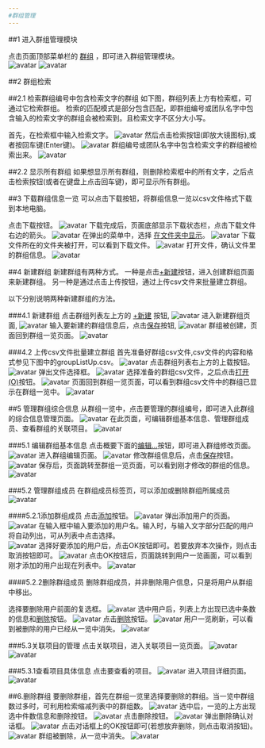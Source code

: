 ```yaml
---
#群组管理
---
```


##1 进入群组管理模块

点击页面顶部菜单栏的 <u>群组</u> ，即可进入群组管理模块。  
![avatar](../images/userGuide/group/groupMenu-cn.jpg)
![avatar](../images/userGuide/group/groupList-cn.jpg)

##2 群组检索

##2.1 检索群组编号中包含检索文字的群组
如下图，群组列表上方有检索框，可通过它检索群组。
检索的匹配模式是部分包含匹配，即群组编号或团队名字中包含输入的检索文字的群组会被检索到。且检索文字不区分大小写。

首先，在检索框中输入检索文字。
![avatar](../images/userGuide/group/inputSelGroupWord-cn.jpg)
然后点击检索按钮(即放大镜图标),或者按回车键(Enter键)。
![avatar](../images/userGuide/group/selGroupIcon-cn.jpg)
群组编号或团队名字中包含检索文字的群组被检索出来。
![avatar](../images/userGuide/group/selectedGroup-cn.jpg)

##2.2 显示所有群组
如果想显示所有群组，则删除检索框中的所有文字，之后点击检索按钮(或者在键盘上点击回车键)，即可显示所有群组。

##3 下载群组信息一览
可以点击下载按钮，将群组信息一览以csv文件格式下载到本地电脑。

点击下载按钮。
![avatar](../images/userGuide/group/downGroupFileIcon-cn.jpg)
下载完成后，页面底部显示下载状态栏，点击下载文件右边的箭头。
![avatar](../images/userGuide/group/downloadedGroup-cn.jpg)
在弹出的菜单中，选择 <u>在文件夹中显示</u>。
![avatar](../images/userGuide/group/showDownFileInFld-cn.jpg)
下载文件所在的文件夹被打开，可以看到下载文件。
![avatar](../images/userGuide/group/openDownFileFld-cn.jpg)
打开文件，确认文件里的群组信息。
![avatar](../images/userGuide/group/openDownGroupFile-cn.jpg)

##4 新建群组
新建群组有两种方式。
一种是点击<u>+新建</u>按钮，进入创建群组页面来新建群组。
另一种是通过点击上传按钮，通过上传csv文件来批量建立群组。

以下分别说明两种新建群组的方法。

###4.1 新建群组
点击群组列表左上方的 <u>+新建</u> 按钮,
![avatar](../images/userGuide/group/addGroupBtn-cn.jpg)
进入新建群组页面,
![avatar](../images/userGuide/group/newGroupInit-cn.jpg)
输入要新建的群组信息后，点击<u>保存</u>按钮,
![avatar](../images/userGuide/group/newGroup-cn.jpg)
群组被创建，页面回到群组一览页面。
![avatar](../images/userGuide/group/groupCreated-cn.jpg)

###4.2 上传csv文件批量建立群组
首先准备好群组csv文件,csv文件的内容和格式参见下图中的groupListUp.csv。
![avatar](../images/userGuide/group/groupCsvFile-cn.jpg)
点击群组列表右上方的上载按钮。
![avatar](../images/userGuide/group/uploadGroupCsvIcon-cn.jpg)
弹出文件选择框。
![avatar](../images/userGuide/group/selFileDlgGroupCsv-cn.jpg)
选择准备的群组csv文件，之后点击<u>打开(O)</u>按钮。
![avatar](../images/userGuide/group/selectedGroupCsv_cn.jpg)
页面回到群组一览页面，可以看到群组csv文件中的群组已显示在群组一览中。
![avatar](../images/userGuide/group/addedGroupByCsv-cn.jpg)


##5 管理群组综合信息
从群组一览中，点击要管理的群组编号，即可进入此群组的综合信息管理页面。
![avatar](../images/userGuide/group/clickGrpIdInGrpList-cn.jpg)
在此页面，可编辑群组基本信息、管理群组成员、查看群组的关联项目。
![avatar](../images/userGuide/group/groupViewInit-cn.jpg)

###5.1 编辑群组基本信息
点击概要下面的<u>编辑...</u>按钮，即可进入群组修改页面。
![avatar](../images/userGuide/group/editGroupBtn-cn.jpg)
进入群组编辑页面。
![avatar](../images/userGuide/group/editGroupInit-cn.jpg)
修改群组信息后，点击<u>保存</u>按钮。
![avatar](../images/userGuide/group/editGroup-cn.jpg)
保存后，页面跳转至群组一览页面，可以看到刚才修改的群组的信息。
![avatar](../images/userGuide/group/editGroupSaved-cn.jpg)

###5.2 管理群组成员
在群组成员标签页，可以添加或删除群组所属成员
![avatar](../images/userGuide/group/userList-cn.jpg)

####5.2.1添加群组成员
点击<u>添加</u>按钮。
![avatar](../images/userGuide/group/userListAddBtn-cn.jpg)
弹出添加用户的页面。  
![avatar](../images/userGuide/group/addUserDlg-cn.jpg)
在输入框中输入要添加的用户名。输入时，与输入文字部分匹配的用户将自动列出，可从列表中点击选择。  
![avatar](../images/userGuide/group/addUserDlgSel-cn.jpg)
选择好要添加的用户后，点击OK按钮即可。若要放弃本次操作，则点击取消按钮即可。
![avatar](../images/userGuide/group/addUserDlgSelected-cn.jpg)
点击OK按钮后，页面跳转到用户一览画面，可以看到刚才添加的用户出现在列表中。
![avatar](../images/userGuide/group/addUserSaved-cn.jpg)

####5.2.2删除群组成员
删除群组成员，并非删除用户信息，只是将用户从群组中移出。

选择要删除用户前面的复选框。
![avatar](../images/userGuide/group/delUserChk-cn.jpg)
选中用户后，列表上方出现已选中条数的信息和<u>删除</u>按钮。
![avatar](../images/userGuide/group/delUserChkOn-cn.jpg)
点击<u>删除</u>按钮。
![avatar](../images/userGuide/group/delUserBtn-cn.jpg)
用户一览刷新，可以看到被删除的用户已经从一览中消失。
![avatar](../images/userGuide/group/deledUser-cn.jpg)

###5.3关联项目的管理
点击关联项目，进入关联项目一览页面。
![avatar](../images/userGuide/group/relatedPrjTab-cn.jpg)
![avatar](../images/userGuide/group/relatedPrjList-cn.jpg)

###5.3.1查看项目具体信息
点击要查看的项目。
![avatar](../images/userGuide/group/relatedPrjLink-cn.jpg)
进入项目详细页面。
![avatar](../images/userGuide/group/relatedPrjDetail-cn.jpg)

##6.删除群组
要删除群组，首先在群组一览里选择要删除的群组。当一览中群组数过多时，可利用检索缩减列表中的群组数。
![avatar](../images/userGuide/group/selectGroupInList-cn.jpg)
选中后，一览的上方出现选中件数信息和删除按钮。
![avatar](../images/userGuide/group/selectedGroupInList-cn.jpg)
点击删除按钮。
![avatar](../images/userGuide/group/groupListDeleteBtn-cn.jpg)
弹出删除确认对话框。
![avatar](../images/userGuide/group/deleteGroupInListConfirm-cn.jpg)
点击对话框上的OK按钮即可(若想放弃删除，则点击取消按钮)。
![avatar](../images/userGuide/group/deleteGroupInListConfirmOkBtn-cn.jpg)
群组被删除，从一览中消失。
![avatar](../images/userGuide/group/deletedGroupInList-cn.jpg)